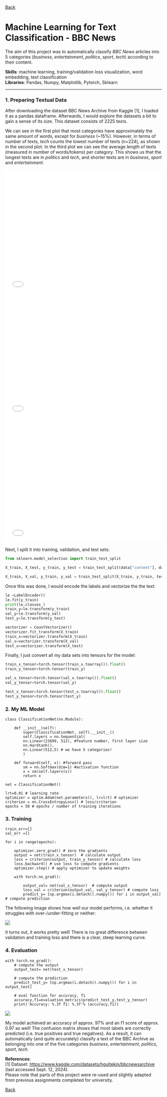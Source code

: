 [Back](https://ycvogt.github.io/my_portfolio/)

# Machine Learning for Text Classification - BBC News

The aim of this project was to automatically classify _BBC News_ articles into 5 categories (_business_, _entertainment_, _politics_, _sport_, _tech_) according to their content.

**Skills**: machine learning, training/validation loss visualization, word embedding, text classification <br>
**Libraries**: Pandas, Numpy, Matplotlib, Pytorch, Sklearn 

---
### 1. Preparing Textual Data

After downloading the dataset BBC News Archive from Kaggle [1], I loaded it as a pandas dataframe. Afterwards, I would explore the datasets a bit to gain a sense of its size. This dataset consists of 2225 texts.

We can see in the first plot that most categories have approximately the same amount of words, except for _business_ (~15%). However, in terms of number of texts, _tech_ counts the lowest number of texts (n=224), as shown in the second plot. In the third plot we can see the average length of texts (measured in number of words/tokens) per category. This shows us that the longest texts are in _politics_ and _tech_, and shorter texts are in _business_, _sport_ and _entertainment_.

<iframe src="images/ml_class/overview_words_category.html" width="100%" height="400px" style="border:none;"></iframe>

<iframe src="images/ml_class/texts_categories.html" width="100%" height="400px" style="border:none;"></iframe>

<iframe src="images/ml_class/overview_texts_categories.html" width="100%" height="400px" style="border:none;"></iframe>


Next, I split it into training, validation, and test sets:

```python
from sklearn.model_selection import train_test_split

X_train, X_test, y_train, y_test = train_test_split(data["content"], data["category"], test_size=0.2, random_state=1)

X_train, X_val, y_train, y_val = train_test_split(X_train, y_train, test_size=0.25, random_state=1)
```

Once this was done, I would encode the labels and vectorize the the text:

```python
le =LabelEncoder()
le.fit(y_train)
print(le.classes_)
train_y=le.transform(y_train)
val_y=le.transform(y_val)
test_y=le.transform(y_test)
```

```python
vectorizer = CountVectorizer()
vectorizer.fit_transform(X_train)
train_x=vectorizer.transform(X_train)
val_x=vectorizer.transform(X_val)
test_x=vectorizer.transform(X_test)
```

Finally, I just convert all my data sets into tensors for the model:

```python
train_x_tensor=torch.tensor(train_x.toarray()).float()
train_y_tensor=torch.tensor(train_y)

val_x_tensor=torch.tensor(val_x.toarray()).float()
val_y_tensor=torch.tensor(val_y)

test_x_tensor=torch.tensor(test_x.toarray()).float()
test_y_tensor=torch.tensor(test_y)
```

### 2. My ML Model

```
class ClassificationNet(nn.Module):

    def __init__(self):
        super(ClassificationNet, self).__init__()
        self.layers = nn.Sequential(
        nn.Linear(23699, 512), #feature number, first layer size
        nn.Hardtanh(),
        nn.Linear(512,5) # we have 5 categories!
        )

    def forward(self, x): #forward pass
        sm = nn.Softmax(dim=1) #activation function
        x = sm(self.layers(x))
        return x

net = ClassificationNet()

lrt=0.01 # learning rate
optimizer = optim.Adam(net.parameters(), lr=lrt) # optimizer
criterion = nn.CrossEntropyLoss() # loss/criterion
epochs = 50 # epochs / number of training iterations
```

### 3. Training

```
train_err=[]
val_err =[]

for i in range(epochs):

    optimizer.zero_grad() # zero the gradients
    output = net(train_x_tensor)  # calculate output
    loss = criterion(output, train_y_tensor) # calculate loss
    loss.backward() # use loss to compute gradients
    optimizer.step() # apply optimizer to update weights

    with torch.no_grad():

        output_val= net(val_x_tensor)  # compute output
        loss_val = criterion(output_val, val_y_tensor) # compute loss
        predict_y= [np.argmax(i.detach().numpy()) for i in output_val] # compute prediction
```

The following image shows how well our model performs, i.e. whether it struggles with over-/under-fitting or neither:

<img src="images/ml_class/train_val_loss.PNG"/>

It turns out, it works pretty well! There is no great difference between validation and training loss and there is a clear, steep learning curve. 

### 4. Evaluation

```
with torch.no_grad():
    # compute the output
    output_test= net(test_x_tensor)

    # compute the prediction
    predict_test_y= [np.argmax(i.detach().numpy()) for i in output_test]

    # eval function for accuracy, f1 
    accuracy,f1=evaluation_metrics(predict_test_y,test_y_tensor)
    print('Accuracy: %.3f f1: %.3f'% (accuracy,f1))
```
<img src="images/ml_class/cm.PNG"/>

My model achieved an accuracy of approx. 97% and an f1 score of approx. 0.97 as well! The confusion matrix shows that most labels are correctly predicted (i.e. true positives and true negatives). As a result, it can automatically (and quite accurately) classify a text of the BBC Archive as belonging into one of the five categories _business_, _entertainment_, _politics_, _sport_, _tech_.


__References__: <br>
[1] Dataset: https://www.kaggle.com/datasets/hgultekin/bbcnewsarchive (last accessed Sept. 12, 2024).<br>
Please note that parts of this project were re-used and slightly adapted from previous assignments completed for university.

[Back](https://ycvogt.github.io/my_portfolio/)
